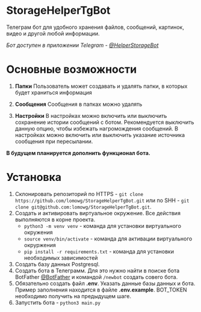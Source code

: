 # StorageHelperTgBot

Телеграм бот для удобного хранения файлов, сообщений, картинок, видео и другой любой информации.

*Бот доступен в приложении Telegram - [@HelperStorageBot](https://t.me/HelperStorageBot)*

# Основные возможности
1. **Папки**
Пользователь может создавать и удалять папки, в которых будет храниться информация

2. **Сообщения**
Сообщения в папках можно удалять

3. **Настройки**
В настройках можно включить или выключить сохранение истории сообщений с ботом. Рекомендуется выключить данную опцию, чтобы избежать нагромождения сообщений.
В настройках можно включить или выключить указание источника сообщения при пересылании.

**В будущем планируется дополнить функционал бота.**

# Установка
1. Склонировать репозиторий по HTTPS - ``git clone https://github.com/lomowg/StorageHelperTgBot.git`` или по SHH - ``git clone git@github.com:lomowg/StorageHelperTgBot.git``.
2. Создать и активировать виртуальное окружение. Все действия выполняются в корне проекта.
    * ``python3 -m venv venv`` - команда для установки виртуального окружения
    * ``source venv/bin/activate`` - команда для активации виртуального окруржения
    * ``pip install -r requirements.txt`` - команда для установки необходимых зависимостей
3. Создать базу данных Postgresql.
4. Создать бота в Телеграмм.
    Для это нужно найти в поиске бота BotFather [@BotFather](https://t.me/BotFather) и командой ``/newbot`` создать совего бота.
5. Обязательно создать файл **.env**. Указать данные базы данных и бота. Пример заполнения находится в файле **.env.example**. BOT_TOKEN необходимо получить на предыдущем шаге.
6. Запустить бота - ``python3 main.py``

